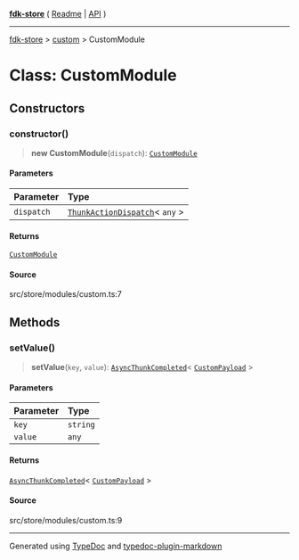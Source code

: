[**fdk-store**](../../README.md) ( [Readme](../../README.md) \| [API](../../API.md) )

---

[fdk-store](../../API.md) > [custom](../README.md) > CustomModule

# Class: CustomModule

## Constructors

### constructor()

> **new CustomModule**(`dispatch`): [`CustomModule`](class.CustomModule.md)

#### Parameters

| Parameter  | Type                                                                                                     |
| :--------- | :------------------------------------------------------------------------------------------------------- |
| `dispatch` | [`ThunkActionDispatch`](../../theme/internal_/type-aliases/type-alias.ThunkActionDispatch.md)\< `any` \> |

#### Returns

[`CustomModule`](class.CustomModule.md)

#### Source

src/store/modules/custom.ts:7

## Methods

### setValue()

> **setValue**(`key`, `value`): [`AsyncThunkCompleted`](../internal_/type-aliases/type-alias.AsyncThunkCompleted.md)\< [`CustomPayload`](../internal_/type-aliases/type-alias.CustomPayload.md) \>

#### Parameters

| Parameter | Type     |
| :-------- | :------- |
| `key`     | `string` |
| `value`   | `any`    |

#### Returns

[`AsyncThunkCompleted`](../internal_/type-aliases/type-alias.AsyncThunkCompleted.md)\< [`CustomPayload`](../internal_/type-aliases/type-alias.CustomPayload.md) \>

#### Source

src/store/modules/custom.ts:9

---

Generated using [TypeDoc](https://typedoc.org/) and [typedoc-plugin-markdown](https://www.npmjs.com/package/typedoc-plugin-markdown)
